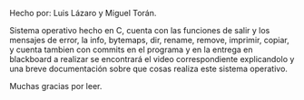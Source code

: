 Hecho por: Luis Lázaro y Miguel Torán.

Sistema operativo hecho en C, cuenta con las funciones de salir y los mensajes de error,
la info, bytemaps, dir, rename, remove, imprimir, copiar, y cuenta tambien 
con commits en el programa y en la entrega en blackboard a realizar se encontrará el video correspondiente explicandolo
y una breve documentación sobre que cosas realiza este sistema operativo.

Muchas gracias por leer.
